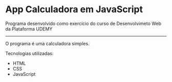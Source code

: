 # App Calculadora em JavaScript


Programa desenvolvido como exercício do curso de Desenvolvimeto Web da Plataforma UDEMY

------------


O programa é uma calculadora simples.

Tecnologias utilizadas:
- HTML
- CSS
- JavaScript
